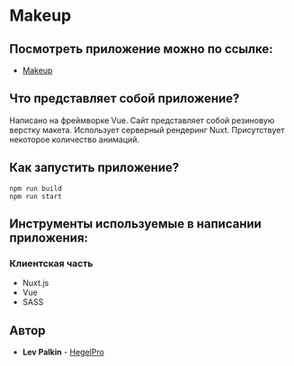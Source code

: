 # Makeup
## Посмотреть приложение можно по ссылке:
* [Makeup](http://93.171.10.54:3000)

## Что представляет собой приложение?
Написано на фреймворке Vue.
Сайт представляет собой резиновую верстку макета. Использует серверный рендеринг Nuxt. Присутствует некоторое количество анимаций.

## Как запустить приложение?
```
npm run build
npm run start
```

## Инструменты используемые в написании приложения:

### Клиентская часть
* Nuxt.js
* Vue
* SASS

## Автор
* **Lev Palkin** - [HegelPro](https://github.com/HegelPro)

